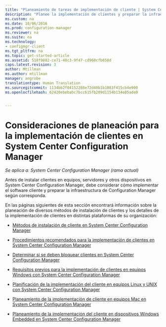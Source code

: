 ```yaml
---
title: "Planeamiento de tareas de implementación de cliente | System Center Configuration Manager"
description: "Planee la implementación de clientes y preparar la infraestructura de System Center Configuration Manager."
ms.custom: na
ms.date: 10/06/2016
ms.prod: configuration-manager
ms.reviewer: na
ms.suite: na
ms.technology:
- configmgr-client
ms.tgt_pltfrm: na
ms.topic: get-started-article
ms.assetid: 518f9882-ce71-48c3-9f47-cd968cfb658d
caps.latest.revision: 3
author: Mtillman
ms.author: mtillman
manager: angrobe
translationtype: Human Translation
ms.sourcegitcommit: 1134bb2f04152288e72d40b1b1083f415cb4e900
ms.openlocfilehash: 62420ebebabc7bcc615fb209d1154b134e85ade0


---
```

# <a name="planning-considerations-for-deploying-clients-in-system-center-configuration-manager"></a>Consideraciones de planeación para la implementación de clientes en System Center Configuration Manager

*Se aplica a: System Center Configuration Manager (rama actual)*

Antes de instalar clientes en equipos, servidores y otros dispositivos en System Center Configuration Manager, debe considerar cómo implementar el software cliente y preparar la infraestructura de Configuration Manager según corresponda.  

 En las páginas siguientes de esta sección encontrará información sobre la planeación de diversos métodos de instalación de clientes y los detalles de la implementación de clientes en distintas plataformas de su organización:  

-   [Métodos de instalación de cliente en System Center Configuration Manager](../../../../core/clients/deploy/plan/client-installation-methods.md)  

-   [Procedimientos recomendados para la implementación de clientes en System Center Configuration Manager](../../../../core/clients/deploy/plan/best-practices-for-client-deployment.md)  

-   [Determinar si se deben bloquear clientes en System Center Configuration Manager](../../../../core/clients/deploy/plan/determine-whether-to-block-clients.md)  

-   [Requisitos previos para la implementación de clientes en equipos Windows con System Center Configuration Manager](../../../../core/clients/deploy/prerequisites-for-deploying-clients-to-windows-computers.md)  

-   [Planificación de la implementación del cliente en equipos Linux y UNIX con System Center Configuration Manager](../../../../core/clients/deploy/plan/planning-for-client-deployment-to-linux-and-unix-computers.md)  

-   [Planeamiento de la implementación de cliente en equipos Mac en System Center Configuration Manager](../../../../core/clients/deploy/plan/planning-for-client-deployment-to-mac-computers.md)  

-   [Planeamiento de la implementación del cliente en dispositivos Windows Embedded en System Center Configuration Manager](../../../../core/clients/deploy/plan/planning-for-client-deployment-to-windows-embedded-devices.md)  



<!--HONumber=Nov16_HO1-->


